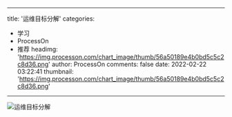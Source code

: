 
---
title: '运维目标分解'
categories: 
 - 学习
 - ProcessOn
 - 推荐
headimg: 'https://img.processon.com/chart_image/thumb/56a50189e4b0bd5c5c2c8d36.png'
author: ProcessOn
comments: false
date: 2022-02-22 03:22:41
thumbnail: 'https://img.processon.com/chart_image/thumb/56a50189e4b0bd5c5c2c8d36.png'
---

<div>   
<img class="thumb" alt="运维目标分解" src="https://img.processon.com/chart_image/thumb/56a50189e4b0bd5c5c2c8d36.png" referrerpolicy="no-referrer">
<p></p>  
</div>
            